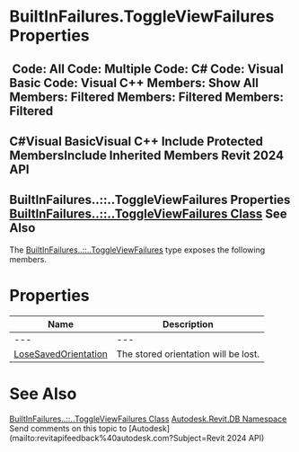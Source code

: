 # BuiltInFailures.ToggleViewFailures Properties

﻿
 Code: All Code: Multiple Code: C# Code: Visual Basic Code: Visual C++  Members: Show All Members: Filtered Members: Filtered Members: Filtered   
---  
C#Visual BasicVisual C++
Include Protected MembersInclude Inherited Members
Revit 2024 API  
---  
BuiltInFailures..::..ToggleViewFailures Properties  
[BuiltInFailures..::..ToggleViewFailures Class](dea06374-558b-5b6a-b291-91dd9ddd2948.md "BuiltInFailures.ToggleViewFailures Class") See Also  
---  
The [BuiltInFailures..::..ToggleViewFailures](dea06374-558b-5b6a-b291-91dd9ddd2948.md "BuiltInFailures.ToggleViewFailures Class") type exposes the following members.
# Properties
| Name | Description |
| --- | --- |
| --- | --- | --- |
| [LoseSavedOrientation](67992253-9e35-7c54-c5c4-3e8f937252e2.md "LoseSavedOrientation Property") | The stored orientation will be lost. |

# See Also
[BuiltInFailures..::..ToggleViewFailures Class](dea06374-558b-5b6a-b291-91dd9ddd2948.md "BuiltInFailures.ToggleViewFailures Class")
[Autodesk.Revit.DB Namespace](87546ba7-461b-c646-cbb1-2cb8f5bff8b2.md "Autodesk.Revit.DB Namespace")
Send comments on this topic to [Autodesk](mailto:revitapifeedback%40autodesk.com?Subject=Revit 2024 API)